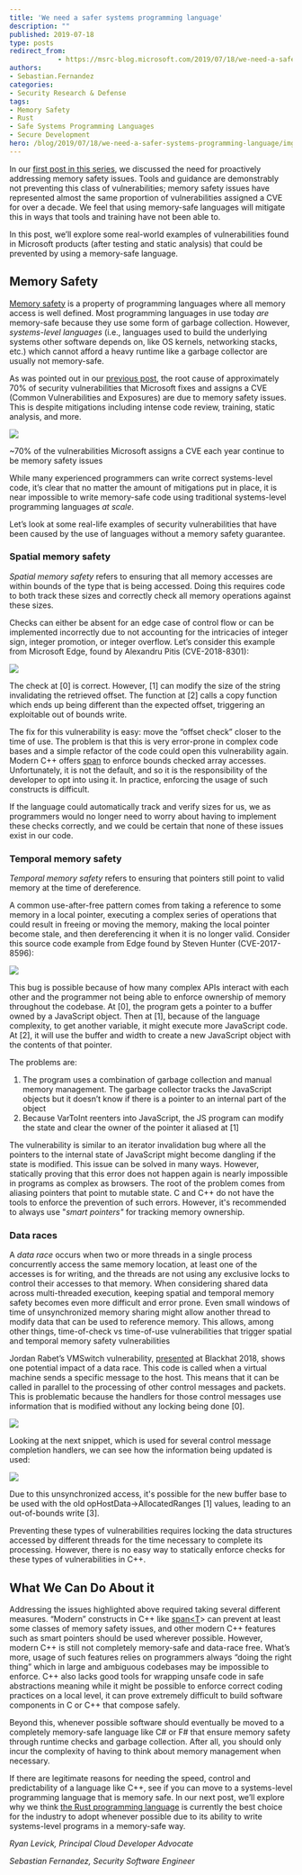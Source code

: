 ```yaml
---
title: 'We need a safer systems programming language'
description: ""
published: 2019-07-18
type: posts
redirect_from:
            - https://msrc-blog.microsoft.com/2019/07/18/we-need-a-safer-systems-programming-language/
authors:
- Sebastian.Fernandez
categories:
- Security Research & Defense
tags:
- Memory Safety
- Rust
- Safe Systems Programming Languages
- Secure Development
hero: /blog/2019/07/18/we-need-a-safer-systems-programming-language/img/wp-content-uploads-2019-07-image-1.png
---
```

In our [first post in this series](https://msrc-blog.microsoft.com/2019/07/16/a-proactive-approach-to-more-secure-code/), we discussed the need for proactively addressing memory safety issues. Tools and guidance are demonstrably not preventing this class of vulnerabilities; memory safety issues have represented almost the same proportion of vulnerabilities assigned a CVE for over a decade. We feel that using memory-safe languages will mitigate this in ways that tools and training have not been able to.

In this post, we’ll explore some real-world examples of vulnerabilities found in Microsoft products (after testing and static analysis) that could be prevented by using a memory-safe language.

## Memory Safety

[Memory safety](https://en.wikipedia.org/wiki/Memory_safety) is a property of programming languages where all memory access is well defined. Most programming languages in use today _are_ memory-safe because they use some form of garbage collection. However, _systems-level languages_ (i.e., languages used to build the underlying systems other software depends on, like OS kernels, networking stacks, etc.) which cannot afford a heavy runtime like a garbage collector are usually not memory-safe.

As was pointed out in our [previous post](https://msrc-blog.microsoft.com/2019/07/16/a-proactive-approach-to-more-secure-code/), the root cause of approximately 70% of security vulnerabilities that Microsoft fixes and assigns a CVE (Common Vulnerabilities and Exposures) are due to memory safety issues. This is despite mitigations including intense code review, training, static analysis, and more.

![](./img/wp-content-uploads-2019-07-image-1.png)

~70% of the vulnerabilities Microsoft assigns a CVE each year continue to be memory safety issues

While many experienced programmers can write correct systems-level code, it’s clear that no matter the amount of mitigations put in place, it is near impossible to write memory-safe code using traditional systems-level programming languages _at scale_.

Let’s look at some real-life examples of security vulnerabilities that have been caused by the use of languages without a memory safety guarantee.

### Spatial memory safety

_Spatial memory safety_ refers to ensuring that all memory accesses are within bounds of the type that is being accessed. Doing this requires code to both track these sizes and correctly check all memory operations against these sizes.

Checks can either be absent for an edge case of control flow or can be implemented incorrectly due to not accounting for the intricacies of integer sign, integer promotion, or integer overflow. Let’s consider this example from Microsoft Edge, found by Alexandru Pitis (CVE-2018-8301):

![](./img/wp-content-uploads-2019-07-code1.png)

The check at \[0] is correct. However, \[1] can modify the size of the string invalidating the retrieved offset. The function at \[2] calls a copy function which ends up being different than the expected offset, triggering an exploitable out of bounds write.

The fix for this vulnerability is easy: move the “offset check” closer to the time of use. The problem is that this is very error-prone in complex code bases and a simple refactor of the code could open this vulnerability again. Modern C++ offers [span](https://en.cppreference.com/w/cpp/container/span) to enforce bounds checked array accesses. Unfortunately, it is not the default, and so it is the responsibility of the developer to opt into using it. In practice, enforcing the usage of such constructs is difficult.

If the language could automatically track and verify sizes for us, we as programmers would no longer need to worry about having to implement these checks correctly, and we could be certain that none of these issues exist in our code.

### Temporal memory safety

_Temporal memory safety_ refers to ensuring that pointers still point to valid memory at the time of dereference.

A common use-after-free pattern comes from taking a reference to some memory in a local pointer, executing a complex series of operations that could result in freeing or moving the memory, making the local pointer become stale, and then dereferencing it when it is no longer valid. Consider this source code example from Edge found by Steven Hunter (CVE-2017-8596):

![](./img/wp-content-uploads-2019-07-code2.png)

This bug is possible because of how many complex APIs interact with each other and the programmer not being able to enforce ownership of memory throughout the codebase. At \[0], the program gets a pointer to a buffer owned by a JavaScript object. Then at \[1], because of the language complexity, to get another variable, it might execute more JavaScript code. At \[2], it will use the buffer and width to create a new JavaScript object with the contents of that pointer.

The problems are:

1. The program uses a combination of garbage collection and manual memory management. The garbage collector tracks the JavaScript objects but it doesn’t know if there is a pointer to an internal part of the object
2. Because VarToInt reenters into JavaScript, the JS program can modify the state and clear the owner of the pointer it aliased at \[1]

The vulnerability is similar to an iterator invalidation bug where all the pointers to the internal state of JavaScript might become dangling if the state is modified. This issue can be solved in many ways. However, statically proving that this error does not happen again is nearly impossible in programs as complex as browsers. The root of the problem comes from aliasing pointers that point to mutable state. C and C++ do not have the tools to enforce the prevention of such errors. However, it's recommended to always use "_smart pointers"_ for tracking memory ownership.

### Data races

A _data race_ occurs when two or more threads in a single process concurrently access the same memory location, at least one of the accesses is for writing, and the threads are not using any exclusive locks to control their accesses to that memory. When considering shared data across multi-threaded execution, keeping spatial and temporal memory safety becomes even more difficult and error prone. Even small windows of time of unsynchronized memory sharing might allow another thread to modify data that can be used to reference memory. This allows, among other things, time-of-check vs time-of-use vulnerabilities that trigger spatial and temporal memory safety vulnerabilities

Jordan Rabet’s VMSwitch vulnerability, [presented](https://i.blackhat.com/us-18/Thu-August-9/us-18-Rabet-Hardening-Hyper-V-Through-Offensive-Security-Research.pdf) at Blackhat 2018, shows one potential impact of a data race. This code is called when a virtual machine sends a specific message to the host. This means that it can be called in parallel to the processing of other control messages and packets. This is problematic because the handlers for those control messages use information that is modified without any locking being done \[0].

![](./img/wp-content-uploads-2019-07-code3.png)

Looking at the next snippet, which is used for several control message completion handlers, we can see how the information being updated is used:

![](./img/wp-content-uploads-2019-07-code4.png)

Due to this unsynchronized access, it's possible for the new buffer base to be used with the old opHostData->AllocatedRanges \[1] values, leading to an out-of-bounds write \[3].

Preventing these types of vulnerabilities requires locking the data structures accessed by different threads for the time necessary to complete its processing. However, there is no easy way to statically enforce checks for these types of vulnerabilities in C++.

## What We Can Do About it

Addressing the issues highlighted above required taking several different measures. “Modern” constructs in C++ like [span&lt;T](https://docs.microsoft.com/en-us/dotnet/api/system.span-1?view=netstandard-2.1)> can prevent at least some classes of memory safety issues, and other modern C++ features such as smart pointers should be used wherever possible. However, modern C++ is still not completely memory-safe and data-race free. What’s more, usage of such features relies on programmers always “doing the right thing” which in large and ambiguous codebases may be impossible to enforce. C++ also lacks good tools for wrapping unsafe code in safe abstractions meaning while it might be possible to enforce correct coding practices on a local level, it can prove extremely difficult to build software components in C or C++ that compose safely.

Beyond this, whenever possible software should eventually be moved to a completely memory-safe language like C# or F# that ensure memory safety through runtime checks and garbage collection. After all, you should only incur the complexity of having to think about memory management when necessary.

If there are legitimate reasons for needing the speed, control and predictability of a language like C++, see if you can move to a systems-level programming language that is memory safe. In our next post, we’ll explore why we think [the Rust programming language](https://rust-lang.org/) is currently the best choice for the industry to adopt whenever possible due to its ability to write systems-level programs in a memory-safe way.

_Ryan Levick, Principal Cloud Developer Advocate_

_Sebastian Fernandez, Security Software Engineer_
